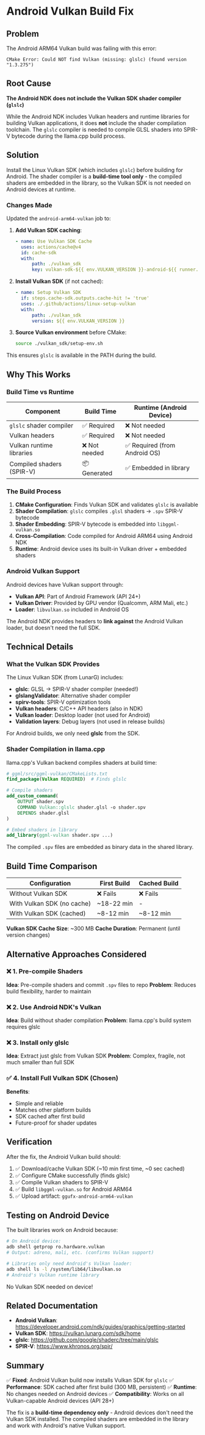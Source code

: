 # Android Vulkan Build Fix

## Problem

The Android ARM64 Vulkan build was failing with this error:

```
CMake Error: Could NOT find Vulkan (missing: glslc) (found version "1.3.275")
```

## Root Cause

**The Android NDK does not include the Vulkan SDK shader compiler (`glslc`)**

While the Android NDK includes Vulkan headers and runtime libraries for building Vulkan applications, it does **not** include the shader compilation toolchain. The `glslc` compiler is needed to compile GLSL shaders into SPIR-V bytecode during the llama.cpp build process.

## Solution

Install the Linux Vulkan SDK (which includes `glslc`) before building for Android. The shader compiler is a **build-time tool only** - the compiled shaders are embedded in the library, so the Vulkan SDK is not needed on Android devices at runtime.

### Changes Made

Updated the `android-arm64-vulkan` job to:

1. **Add Vulkan SDK caching**:

    ```yaml
    - name: Use Vulkan SDK Cache
      uses: actions/cache@v4
      id: cache-sdk
      with:
          path: ./vulkan_sdk
          key: vulkan-sdk-${{ env.VULKAN_VERSION }}-android-${{ runner.os }}
    ```

2. **Install Vulkan SDK** (if not cached):

    ```yaml
    - name: Setup Vulkan SDK
      if: steps.cache-sdk.outputs.cache-hit != 'true'
      uses: ./.github/actions/linux-setup-vulkan
      with:
          path: ./vulkan_sdk
          version: ${{ env.VULKAN_VERSION }}
    ```

3. **Source Vulkan environment** before CMake:
    ```bash
    source ./vulkan_sdk/setup-env.sh
    ```

This ensures `glslc` is available in the PATH during the build.

## Why This Works

### Build Time vs Runtime

| Component                 | Build Time    | Runtime (Android Device)      |
| ------------------------- | ------------- | ----------------------------- |
| `glslc` shader compiler   | ✅ Required   | ❌ Not needed                 |
| Vulkan headers            | ✅ Required   | ❌ Not needed                 |
| Vulkan runtime libraries  | ❌ Not needed | ✅ Required (from Android OS) |
| Compiled shaders (SPIR-V) | 📦 Generated  | ✅ Embedded in library        |

### The Build Process

1. **CMake Configuration**: Finds Vulkan SDK and validates `glslc` is available
2. **Shader Compilation**: `glslc` compiles `.glsl` shaders → `.spv` SPIR-V bytecode
3. **Shader Embedding**: SPIR-V bytecode is embedded into `libggml-vulkan.so`
4. **Cross-Compilation**: Code compiled for Android ARM64 using Android NDK
5. **Runtime**: Android device uses its built-in Vulkan driver + embedded shaders

### Android Vulkan Support

Android devices have Vulkan support through:

-   **Vulkan API**: Part of Android Framework (API 24+)
-   **Vulkan Driver**: Provided by GPU vendor (Qualcomm, ARM Mali, etc.)
-   **Loader**: `libvulkan.so` included in Android OS

The Android NDK provides headers to **link against** the Android Vulkan loader, but doesn't need the full SDK.

## Technical Details

### What the Vulkan SDK Provides

The Linux Vulkan SDK (from LunarG) includes:

-   **glslc**: GLSL → SPIR-V shader compiler (needed!)
-   **glslangValidator**: Alternative shader compiler
-   **spirv-tools**: SPIR-V optimization tools
-   **Vulkan headers**: C/C++ API headers (also in NDK)
-   **Vulkan loader**: Desktop loader (not used for Android)
-   **Validation layers**: Debug layers (not used in release builds)

For Android builds, we only need **glslc** from the SDK.

### Shader Compilation in llama.cpp

llama.cpp's Vulkan backend compiles shaders at build time:

```cmake
# ggml/src/ggml-vulkan/CMakeLists.txt
find_package(Vulkan REQUIRED)  # Finds glslc

# Compile shaders
add_custom_command(
    OUTPUT shader.spv
    COMMAND Vulkan::glslc shader.glsl -o shader.spv
    DEPENDS shader.glsl
)

# Embed shaders in library
add_library(ggml-vulkan shader.spv ...)
```

The compiled `.spv` files are embedded as binary data in the shared library.

## Build Time Comparison

| Configuration              | First Build | Cached Build |
| -------------------------- | ----------- | ------------ |
| Without Vulkan SDK         | ❌ Fails    | ❌ Fails     |
| With Vulkan SDK (no cache) | ~18-22 min  | -            |
| With Vulkan SDK (cached)   | ~8-12 min   | ~8-12 min    |

**Vulkan SDK Cache Size**: ~300 MB
**Cache Duration**: Permanent (until version changes)

## Alternative Approaches Considered

### ❌ 1. Pre-compile Shaders

**Idea**: Pre-compile shaders and commit `.spv` files to repo
**Problem**: Reduces build flexibility, harder to maintain

### ❌ 2. Use Android NDK's Vulkan

**Idea**: Build without shader compilation
**Problem**: llama.cpp's build system requires glslc

### ❌ 3. Install only glslc

**Idea**: Extract just glslc from Vulkan SDK
**Problem**: Complex, fragile, not much smaller than full SDK

### ✅ 4. Install Full Vulkan SDK (Chosen)

**Benefits**:

-   Simple and reliable
-   Matches other platform builds
-   SDK cached after first build
-   Future-proof for shader updates

## Verification

After the fix, the Android Vulkan build should:

1. ✅ Download/cache Vulkan SDK (~10 min first time, ~0 sec cached)
2. ✅ Configure CMake successfully (finds glslc)
3. ✅ Compile Vulkan shaders to SPIR-V
4. ✅ Build `libggml-vulkan.so` for Android ARM64
5. ✅ Upload artifact: `ggufx-android-arm64-vulkan`

## Testing on Android Device

The built libraries work on Android because:

```bash
# On Android device:
adb shell getprop ro.hardware.vulkan
# Output: adreno, mali, etc. (confirms Vulkan support)

# Libraries only need Android's Vulkan loader:
adb shell ls -l /system/lib64/libvulkan.so
# Android's Vulkan runtime library
```

No Vulkan SDK needed on device!

## Related Documentation

-   **Android Vulkan**: https://developer.android.com/ndk/guides/graphics/getting-started
-   **Vulkan SDK**: https://vulkan.lunarg.com/sdk/home
-   **glslc**: https://github.com/google/shaderc/tree/main/glslc
-   **SPIR-V**: https://www.khronos.org/spir/

## Summary

✅ **Fixed**: Android Vulkan build now installs Vulkan SDK for `glslc`
✅ **Performance**: SDK cached after first build (300 MB, persistent)
✅ **Runtime**: No changes needed on Android devices
✅ **Compatibility**: Works on all Vulkan-capable Android devices (API 28+)

The fix is a **build-time dependency only** - Android devices don't need the Vulkan SDK installed. The compiled shaders are embedded in the library and work with Android's native Vulkan support.
